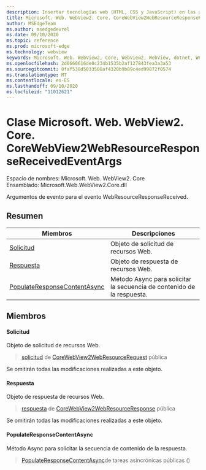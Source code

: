 ```yaml
---
description: Insertar tecnologías web (HTML, CSS y JavaScript) en las aplicaciones nativas con el control Microsoft Edge WebView2
title: Microsoft. Web. WebView2. Core. CoreWebView2WebResourceResponseReceivedEventArgs
author: MSEdgeTeam
ms.author: msedgedevrel
ms.date: 09/10/2020
ms.topic: reference
ms.prod: microsoft-edge
ms.technology: webview
keywords: Microsoft. Web. WebView2, Core, WebView2, WebView, dotnet, WPF, WinForms, App, Edge, CoreWebView2, CoreWebView2Controller, control de explorador, Edge HTML, Microsoft. Web. WebView2. Core. CoreWebView2WebResourceResponseReceivedEventArgs
ms.openlocfilehash: 2d0660616de0c234b1535b2af127843fea3a3a53
ms.sourcegitcommit: 0faf538d5033508af4320b9b89c4ed99872f0574
ms.translationtype: MT
ms.contentlocale: es-ES
ms.lasthandoff: 09/10/2020
ms.locfileid: "11012621"
---
```

# Clase Microsoft. Web. WebView2. Core. CoreWebView2WebResourceResponseReceivedEventArgs 

Espacio de nombres: Microsoft. Web. WebView2. Core \
Ensamblado: Microsoft.Web.WebView2.Core.dll

Argumentos de evento para el evento WebResourceResponseReceived.

## Resumen

 Miembros                        | Descripciones
--------------------------------|---------------------------------------------
[Solicitud](#request) | Objeto de solicitud de recursos Web.
[Respuesta](#response) | Objeto de respuesta de recursos Web.
[PopulateResponseContentAsync](#populateresponsecontentasync) | Método Async para solicitar la secuencia de contenido de la respuesta.

## Miembros

#### Solicitud 

Objeto de solicitud de recursos Web.

> [solicitud](#request) de [CoreWebView2WebResourceRequest](microsoft-web-webview2-core-corewebview2webresourcerequest.md) pública

Se omitirán todas las modificaciones realizadas a este objeto.

#### Respuesta 

Objeto de respuesta de recursos Web.

> [respuesta](#response) de [CoreWebView2WebResourceResponse](microsoft-web-webview2-core-corewebview2webresourceresponse.md) pública

Se omitirán todas las modificaciones realizadas a este objeto.

#### PopulateResponseContentAsync 

Método Async para solicitar la secuencia de contenido de la respuesta.

> [PopulateResponseContentAsync](#populateresponsecontentasync)de tareas asincrónicas públicas ()

